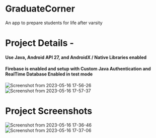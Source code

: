 # GraduateCorner
An app to prepare students for life after varsity

# Project Details - 
#### Use Java, Android API 27, and AndroidX / Native Libraries enabled
#### Firebase is enabled and setup with Custom Java Authentication and RealTime Database Enabled in test mode
![Screenshot from 2023-05-16 17-56-26](https://github.com/Ndhlovu1/GraduateCorner/assets/46927702/2f9ff146-0cd7-44ac-b776-4fd07fd46365)
![Screenshot from 2023-05-16 17-57-37](https://github.com/Ndhlovu1/GraduateCorner/assets/46927702/0761f712-e940-4e2d-be0f-4b277edca9d6)

# Project Screenshots
![Screenshot from 2023-05-16 17-36-46](https://github.com/Ndhlovu1/GraduateCorner/assets/46927702/f2bbbc6c-6eb3-4a4e-9951-6c562dbd3d0d)
![Screenshot from 2023-05-16 17-37-06](https://github.com/Ndhlovu1/GraduateCorner/assets/46927702/eb68e1a3-4f8d-44d5-a058-8bbf884019ab)



